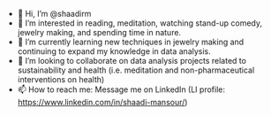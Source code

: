 - 👋 Hi, I’m @shaadirm
- 👀 I’m interested in reading, meditation, watching stand-up comedy, jewelry making, and spending time in nature.
- 🌱 I’m currently learning new techniques in jewelry making and continuing to expand my knowledge in data analysis.
- 💞️ I’m looking to collaborate on data analysis projects related to sustainability and health (i.e. meditation and non-pharmaceutical interventions on health)
- 📫 How to reach me: Message me on LinkedIn (LI profile: https://www.linkedin.com/in/shaadi-mansour/)

<!---
shaadirm/shaadirm is a ✨ special ✨ repository because its `README.md` (this file) appears on your GitHub profile.
You can click the Preview link to take a look at your changes.
--->
